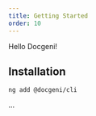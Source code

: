 ```yaml
---
title: Getting Started
order: 10
---
```


Hello Docgeni!

## Installation

```
ng add @docgeni/cli
```
...


